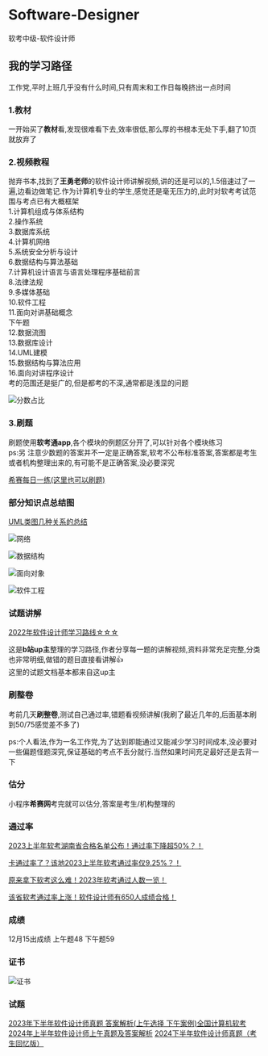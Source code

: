 # Software-Designer

软考中级-软件设计师

## 我的学习路径

工作党,平时上班几乎没有什么时间,只有周末和工作日每晚挤出一点时间

### 1.教材

一开始买了**教材**看,发现很难看下去,效率很低,那么厚的书根本无处下手,翻了10页就放弃了

### 2.视频教程

抛弃书本,找到了**王勇老师**的软件设计师讲解视频,讲的还是可以的,1.5倍速过了一遍,边看边做笔记.作为计算机专业的学生,感觉还是毫无压力的,此时对软考考试范围与考点已有大概框架<br/>
1.计算机组成与体系结构<br/>
2.操作系统<br/>
3.数据库系统<br/>
4.计算机网络<br/>
5.系统安全分析与设计<br/>
6.数据结构与算法基础<br/>
7.计算机设计语言与语言处理程序基础前言<br/>
8.法律法规<br/>
9.多媒体基础<br/>
10.软件工程<br/>
11.面向对讲基础概念<br/>
下午题<br/>
12.数据流图<br/>
13.数据库设计<br/>
14.UML建模<br/>
15.数据结构与算法应用<br/>
16.面向对讲程序设计<br/>
考的范围还是挺广的,但是都考的不深,通常都是浅显的问题

![分数占比](https://zccguagua.oss-cn-hangzhou.aliyuncs.com/images/blog/software/fenshu.jpg)

### 3.刷题

刷题使用**软考通app**,各个模块的例题区分开了,可以针对各个模块练习<br/>
ps:另
注意少数题的答案并不一定是正确答案,软考不公布标准答案,答案都是考生或者机构整理出来的,有可能不是正确答案,没必要深究<br/>

[希赛每日一练(这里也可以刷题)](https://wangxiao.xisaiwang.com/ucenter2/tiku2/list.html)

### 部分知识点总结图

[UML类图几种关系的总结](https://kb.cnblogs.com/page/129490/)

![网络](https://zccguagua.oss-cn-hangzhou.aliyuncs.com/images/blog/software/wangluo.png)

![数据结构](https://zccguagua.oss-cn-hangzhou.aliyuncs.com/images/blog/software/shujujiegou.png)

![面向对象](https://zccguagua.oss-cn-hangzhou.aliyuncs.com/images/blog/software/mianxiangduixiang.png)

![软件工程](https://zccguagua.oss-cn-hangzhou.aliyuncs.com/images/blog/software/ruanjiangongcheng.png)

### 试题讲解

[2022年软件设计师学习路线☆☆☆](https://www.bilibili.com/read/cv18526892)

这是**b站up主**整理的学习路径,作者分享每一题的讲解视频,资料非常充足完整,分类也非常明细,做错的题目直接看讲解👍<br/>
这里的试题文档基本都来自这up主

### 刷整卷

考前几天**刷整卷**,测试自己通过率,错题看视频讲解(我刷了最近几年的,后面基本刷到50/75感觉差不多了)<br/>

ps:个人看法,作为一名工作党,为了达到即能通过又能减少学习时间成本,没必要对一些偏题怪题深究,保证基础的考点不丢分就行.当然如果时间充足最好还是去背一下

### 估分

小程序**希赛网**考完就可以估分,答案是考生/机构整理的

### 通过率

[2023上半年软考湖南省合格名单公布！通过率下降超50%？！](https://mp.weixin.qq.com/s/sIAfA3T1T-KQJ9pUQRIcOw)

[卡通过率了？该地2023上半年软考通过率仅9.25%？！](https://mp.weixin.qq.com/s/POv9D9Uvi3N6vb40elI2Uw)

[原来拿下软考这么难！2023年软考通过人数一览！](https://mp.weixin.qq.com/s/gt4YlgP3Br646sptQ8IZpA)

[该省软考通过率上涨！软件设计师有650人成绩合格！](https://mp.weixin.qq.com/s/e93EpZFAPU1AJYnxcdkxKA)

### 成绩

12月15出成绩 上午题48 下午题59

### 证书

![证书](https://zccguagua.oss-cn-hangzhou.aliyuncs.com/images/blog/software/zhengshu.jpg)

### 试题

[2023年下半年软件设计师真题 答案解析(上午选择 下午案例)全国计算机软考](https://max.book118.com/html/2023/0827/5200320014010320.shtm)
[2024年上半年软件设计师上午真题及答案解析](https://www.bilibili.com/opus/947901391089696774)
[2024下半年软件设计师真题（考生回忆版）](https://blog.csdn.net/scx_yatoy/article/details/144409718)


